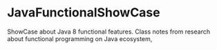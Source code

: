 # JavaFunctionalShowCase
 ShowCase about Java 8 functional features. 
 Class notes from research about functional programming on Java ecosystem, 
